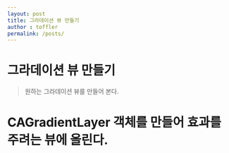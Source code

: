 ```yaml
---
layout: post
title: 그라데이션 뷰 만들기
author : toffler
permalink: /posts/
---
```


# 그라데이션 뷰 만들기
> 원하는 그라데이션 뷰를 만들어 본다.  

# CAGradientLayer 객체를 만들어 효과를 주려는 뷰에 올린다.
